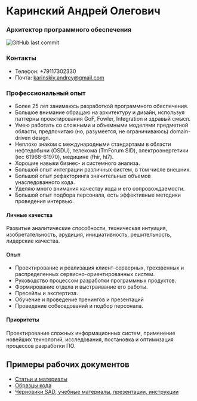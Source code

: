 # Каринский Андрей Олегович

### Архитектор программного обеспечения

![GitHub last commit](https://img.shields.io/github/last-commit/andreykarinskiy/andreykarinskiy)

### Контакты

- Телефон: +79117302330
- Почта: karinskiy.andrey@gmail.com

### Профессиональный опыт

- Более 25 лет занимаюсь разработкой программного обеспечения. 
- Большое внимание обращаю на архитектуру и дизайн, используя паттерны проектирования GoF, Fowler, Integration и здравый смысл.
- Умею работать со сложными и объемными моделями предметной области, предпочитаю (но, разумеется, не ограничиваюсь) domain-driven design.
- Неплохо знаком с международными стандартами в области нефтедобычи (OSDU), телекома (TmForum SID), электроэнергетики (iec 61968-61970), медицине (fhir, hl7).
- Хорошие навыки бизнес- и системного анализа.
- Большой опыт интеграции различных систем, в том числе внешних.
- Большой опыт рефакторинга значительных объемов унаследованного кода.
- Уделяю много внимания качеству кода и его сопровождаемости.
- Большой опыт подбора персонала, есть эффективные методики проведения интервью.

#### Личные качества

Развитые аналитические способности, техническая интуиция, изобретательность, эрудиция, инициативность, решительность, лидерские качества.

#### Опыт

- Проектирование и реализация клиент-серверных, трехзвенных и распределенных сервисно-ориентированных систем.
- Руководство процессом разработки программных продуктов. 
- Формирование отдела и выстраивание его работы.
- Пресейлы и экспертиза.
- Обучение и проведение тренингов и презентаций
- Проведение собеседований и подбор персонала.

#### Приоритеты

Проектирование сложных информационных систем, применение новейших технологий,
исследования, постановка и оптимизация процессов разработки ПО.

## Примеры рабочих документов
- [Статьи и материалы](https://andreykarinskiy.github.io)
- [Образцы кода](https://github.com/andreykarinskiy/System.ComponentModel.Annotations.Validation)
- [Черновики SAD, учебные материалы, презентации, инструкции](/Examples)
